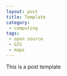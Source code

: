 ```yaml
---
layout: post
title: Template
category:
 - computing
tags:
 - open source
 - GIS
 - maps
---
```


This is a post template

